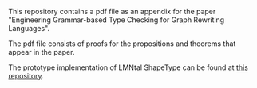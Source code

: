 This repository contains a pdf file as an appendix for the paper "Engineering Grammar-based Type Checking for Graph Rewriting Languages".

The pdf file consists of proofs for the propositions and theorems that appear in the paper.

The prototype implementation of LMNtal ShapeType can be found at [this repository](https://github.com/lmntal/shapetype).
